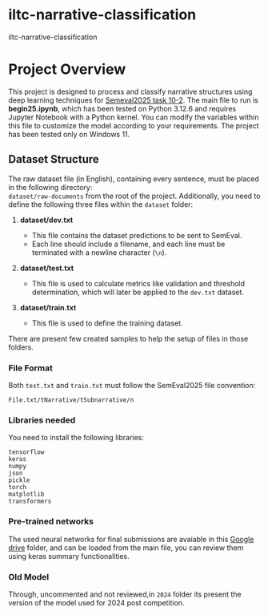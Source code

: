 # iltc-narrative-classification
iltc-narrative-classification

# Project Overview  

This project is designed to process and classify narrative structures using deep learning techniques for [Semeval2025 task 10-2](https://propaganda.math.unipd.it/semeval2025task10/). The main file to run is **begin25.ipynb**, which has been tested on Python 3.12.6 and requires Jupyter Notebook with a Python kernel. You can modify the variables within this file to customize the model according to your requirements. The project has been tested only on Windows 11.

## Dataset Structure  

The raw dataset file (in English), containing every sentence, must be placed in the following directory:  
```dataset/raw-documents``` from the root of the project.
Additionally, you need to define the following three files within the `dataset` folder:

1. **dataset/dev.txt**  
   - This file contains the dataset predictions to be sent to SemEval.  
   - Each line should include a filename, and each line must be terminated with a newline character (`\n`).  

2. **dataset/test.txt**  
   - This file is used to calculate metrics like validation and threshold determination, which will later be applied to the `dev.txt` dataset.  

3. **dataset/train.txt**  
   - This file is used to define the training dataset.  

There are present few created samples to help the setup of files in those folders.

### File Format  
Both `test.txt` and `train.txt` must follow the SemEval2025 file convention:  
```
File.txt/tNarrative/tSubnarrative/n
```
### Libraries needed
You need to install the following libraries:
```
tensorflow
keras
numpy
json
pickle
torch
matplotlib
transformers
```
### Pre-trained networks
The used neural networks for final submissions are avaiable in this [Google drive](https://drive.google.com/drive/folders/1Xso4r99qLtRA2rlpWzOZch48CBKvnCmM?usp=sharing) folder, and can be loaded from the main file, you can review them using keras summary functionalities.

### Old Model
Through, uncommented and not reviewed,in ```2024``` folder its present the version of the model used for 2024 post competition.
